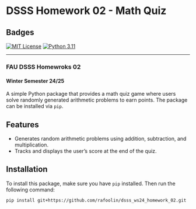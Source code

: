 # DSSS Homework 02 - Math Quiz

## Badges

[![MIT License](https://img.shields.io/badge/License-MIT-green.svg)](https://choosealicense.com/licenses/mit/)
[![Python 3.11](https://img.shields.io/badge/python-3.11-blue.svg)](https://www.python.org/downloads/release/python-3110/)

---

### FAU DSSS Homewroks 02

#### Winter Semester 24/25

A simple Python package that provides a math quiz game where users solve randomly generated arithmetic problems to earn points. The package can be installed via `pip`.


## Features

- Generates random arithmetic problems using addition, subtraction, and multiplication.
- Tracks and displays the user’s score at the end of the quiz.

## Installation

To install this package, make sure you have `pip` installed. Then run the following command:

```bash
pip install git+https://github.com/rafoolin/dsss_ws24_homework_02.git